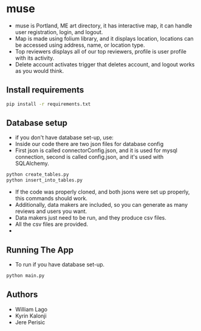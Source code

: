 # muse

- muse is Portland, ME art directory, it has interactive map, it can handle user registration, login, and logout.
- Map is made using folium library, and it displays location, locations can be accessed using address, name, or location type.
- Top reviewers displays all of our top reviewers, profile is user profile with its activity.
- Delete account activates trigger that deletes account, and logout works as you would think.
## Install requirements
```bash
pip install -r requirements.txt
```
## Database setup
- if you don't have database set-up, use:
- Inside our code there are two json files for database config
- First json is called connectorConfig.json, and it is used for mysql connection, second is called config.json, and it's used with SQLAlchemy.
```bash
python create_tables.py
python insert_into_tables.py
```
- If the code was properly cloned, and both jsons were set up properly, this commands should work.
- Additionally, data makers are included, so you can generate as many reviews and users you want.
- Data makers just need to be run, and they produce csv files.
- All the csv files are provided.
- 
## Running The App
- To run if you have database set-up.
```bash
python main.py
```

## Authors
- William Lago
- Kyrin Kalonji
- Jere Perisic